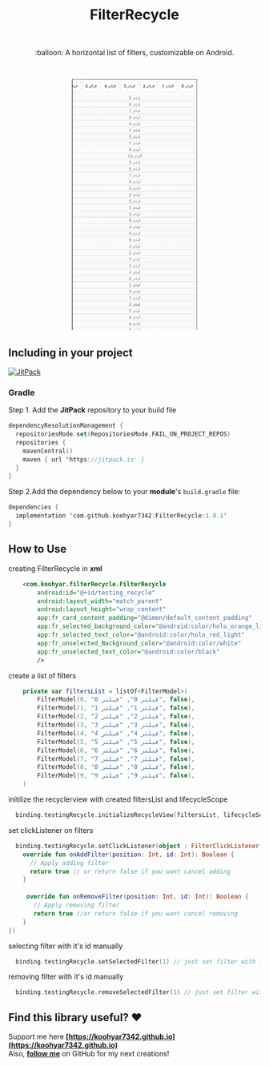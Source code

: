<h1 align="center">FilterRecycle</h1></br>

<p align="center">
:balloon: A horizontal list of filters, customizable on Android.
</p>
</br>

<p align="center">
<img src="https://github.com/koohyar7342/FilterRecycle/blob/9be9ab7d05bded613324ea887ec3a4b59de14f13/filterrecycle_gif.gif" width="250"/>
</p>

## Including in your project
[![JitPack](https://img.shields.io/jitpack/version/com.github.koohyar7342/FilterRecycle)](https://jitpack.io/#koohyar7342/FilterRecycle/Tag)

### Gradle
Step 1. Add the **JitPack** repository to your build file 
```kotlin
dependencyResolutionManagement {
  repositoriesMode.set(RepositoriesMode.FAIL_ON_PROJECT_REPOS)
  repositories {
    mavenCentral()
    maven { url 'https://jitpack.io' }
  }
}
```
Step 2.Add the dependency below to your **module**'s `build.gradle` file:

```kotlin
dependencies {
  implementation 'com.github.koohyar7342:FilterRecycle:1.0.1'
}
```
## How to Use
creating FilterRecycle in **xml**
```xml
    <com.koohyar.filterRecycle.FilterRecycle
        android:id="@+id/testing_recycle"
        android:layout_width="match_parent"
        android:layout_height="wrap_content"
        app:fr_card_content_padding="@dimen/default_content_padding"
        app:fr_selected_background_color="@android:color/holo_orange_light"
        app:fr_selected_text_color="@android:color/holo_red_light"
        app:fr_unselected_Background_color="@android:color/white"
        app:fr_unselected_text_color="@android:color/black"
        />
```
create a list of filters
```kotlin
    private var filtersList = listOf<FilterModel>(
        FilterModel(0, "فیلتر 0", "فیلتر 0", false),
        FilterModel(1, "فیلتر 1", "فیلتر 1", false),
        FilterModel(2, "فیلتر 2", "فیلتر 2", false),
        FilterModel(3, "فیلتر 3", "فیلتر 3", false),
        FilterModel(4, "فیلتر 4", "فیلتر 4", false),
        FilterModel(5, "فیلتر 5", "فیلتر 5", false),
        FilterModel(6, "فیلتر 6", "فیلتر 6", false),
        FilterModel(7, "فیلتر 7", "فیلتر 7", false),
        FilterModel(8, "فیلتر 8", "فیلتر 8", false),
        FilterModel(9, "فیلتر 9", "فیلتر 9", false),
    )
```
initilize the recyclerview with  created filtersList and lifecycleScope
```kotlin
  binding.testingRecycle.initializeRecycleView(filtersList, lifecycleScope)
```
set clickListener on filters
```kotlin
  binding.testingRecycle.setClickListener(object : FilterClickListener {
    override fun onAddFilter(position: Int, id: Int): Boolean {
      // Apply adding filter
      return true // or return false if you want cancel adding
    }

     override fun onRemoveFilter(position: Int, id: Int): Boolean {
       // Apply removing filter
       return true //or return false if you want cancel removing
    }
})
```
selecting filter with it's id manually
```kotlin
  binding.testingRecycle.setSelectedFilter(1) // just set filter with id=1 as selected
```
removing filter with it's id manually
```kotlin
  binding.testingRecycle.removeSelectedFilter(1) // just set filter with id=1 as Unselected
```
## Find this library useful? :heart:
Support me here __[https://koohyar7342.github.io](https://koohyar7342.github.io)__ <br>
Also, __[follow me](https://github.com/koohyar7342)__ on GitHub for my next creations!


